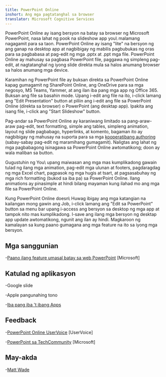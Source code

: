 ```yaml
---
title: PowerPoint Online
inshort: Ang mga pagtatanghal sa browser
translator: Microsoft Cognitive Services
---
```


PowerPoint Online ay isang bersyon na batay sa browser ng Microsoft PowerPoint,
nasa lahat ng pook na slideshow app you\ malamang nagagamit para sa taon.
PowerPoint Online ay isang \"lite\" na bersyon ng ang ganap na desktop app
at nagbibigay ng mabilis pagbubukas ng oras para sa pagbabasa at pag-edit ng mga .pptx at .ppt
mga file. PowerPoint Online ay mahusay sa pagbasa PowerPoint file, paggawa ng
simpleng pag-edit, at nagtatanghal ng iyong slide direkta mula sa halos anumang
browser sa halos anumang mga device.

Karamihan ng PowerPoint file ay buksan direkta sa PowerPoint Online kapag gumagamit ng
SharePoint Online, ang OneDrive para sa mga negosyo, MS Teams, Yammer, at ang ilan
iba pang mga app ng Office 365. Buksan ang file sa basahin mode. Upang i-edit ang file na ito,
i-click lamang ang \"Edit Presentation\" button at piliin ang i-edit ang
file sa PowerPoint Online (direkta sa browser) o PowerPoint (ang
desktap app). Ipakita ang isang file, i-click ang \"Start Slideshow\" button.

Pag-andar sa PowerPoint Online ay karaniwang limitado sa pang-araw-araw
pag-edit, text formatting, simple ang tables, simpleng animation, layout ng slide
pagbabago, hyperlinks, at komento, bagaman ito ay nagbibigay ng mahusay na suporta
para sa mga [kooperatibang authoring](http://icsh.pt/CoAuthoring) (sabay-sabay pag-edit ng
maramihang gumagamit). Naligtas ang lahat ng mga pagbabagong isinagawa sa PowerPoint Online
awtomatikong; doon ay wala maliban sa button.

Gugustuhin ng You\ upang maiwasan ang mga mas kumplikadong gawain tulad ng ilang mga animation, pag-edit
mga ulunan at footers, pagdaragdag ng mga Excel chart, pagpasok ng mga hugis at tsart,
at pagsasabuhay ng mga rich formatting (bukod sa iba pa) sa PowerPoint Online. Ilang
animations ay pinasimple at hindi bilang mayaman kung ilahad mo ang mga file sa
PowerPoint Online.

Kung PowerPoint Online doesn\ Huwag ibigay ang mga katangian na kailangan mong gawin ang
Job, i-click lamang ang \"Edit sa PowerPoint\" button sa menu bar upang
i-access ang bersyon sa desktop ng mga app at tampok nito mas kumplikadong.
I-save ang ilang mga bersyon ng desktap app update awtomatikong, ngunit ang ilan ay
hindi. Magkaroon ng kamalayan sa kung paano gumagana ang mga feature na ito sa iyong mga bersyon.

Mga sanggunian
---------

-[Paano ilang feature umasal batay sa web
    PowerPoint](https://support.office.com/en-us/article/How-certain-features-behave-in-web-based-PowerPoint-A931F0C8-1305-4428-8F7C-9CFA00EF28C5)
    \[Microsoft\]

Katulad ng aplikasyon
--------------------

-Google slide

-Apple pangunahing tono

-[Iba pang iba 't ibang
    Apps](https://en.wikipedia.org/wiki/Presentation_program)

Feedback
---------

-[PowerPoint Online UserVoice](https://powerpoint.uservoice.com/forums/270149-powerpoint-online)
    \[UserVoice\]

-[PowerPoint sa TechCommunity](https://techcommunity.microsoft.com/t5/PowerPoint-Office-Mix/ct-p/PowerPoint)
    \[Microsoft\]

May-akda
---------

-[Matt Wade](https://www.linkedin.com/in/thatmattwade/)


